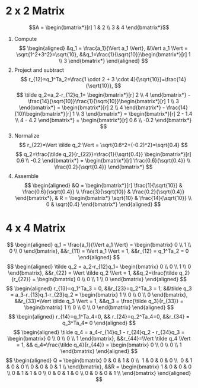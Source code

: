# 2 x 2 Matrix
$$A = \begin{bmatrix*}[r]
1 & 2 \\ 3 & 4
\end{bmatrix*}$$
1. Compute
$$
\begin{aligned}
&q_1 = \frac{a_1}{\Vert a_1 \Vert}, &\Vert a_1 \Vert = \sqrt{1^2+3^2}=\sqrt{10}, &&q_1=\frac{1}{\sqrt{10}}\begin{bmatrix*}[r]
1 \\ 3
\end{bmatrix*}
\end{aligned}
$$
2. Project and subtract
$$
r_{12}=q_1^Ta_2=\frac{1 \cdot 2 + 3 \cdot 4}{\sqrt{10}}=\frac{14}{\sqrt{10}},
$$
$$
\tilde q_2=a_2-r_{12}q_1= \begin{bmatrix*}[r] 2 \\ 4 \end{bmatrix*} - \frac{14}{\sqrt{10}}\frac{1}{\sqrt{10}}\begin{bmatrix*}[r] 1 \\ 3 \end{bmatrix*} = \begin{bmatrix*}[r] 2 \\ 4 \end{bmatrix*} - \frac{14}{10}\begin{bmatrix*}[r]
1 \\ 3
\end{bmatrix*} = \begin{bmatrix*}[r]
2 - 1.4 \\ 4 - 4.2
\end{bmatrix*} = \begin{bmatrix*}[r]
0.6 \\ -0.2
\end{bmatrix*}
$$
3. Normalize
$$
r_{22}=\Vert \tilde q_2 \Vert = \sqrt{0.6^2+(-0.2)^2}=\sqrt{0.4}
$$
$$
q_2=\frac{\tilde q_2}{r_{22}}=\frac{1}{\sqrt{0.4}} \begin{bmatrix*}[r]
0.6 \\ -0.2
\end{bmatrix*} = \begin{bmatrix*}[r]
\frac{0.6}{\sqrt{0.4}} \\ \frac{0.2}{\sqrt{0.4}}
\end{bmatrix*}
$$
4. Assemble
$$
\begin{aligned}
&Q = \begin{bmatrix*}[r]
\frac{1}{\sqrt{10}} & \frac{0.6}{\sqrt{0.4}} \\
\frac{3}{\sqrt{10}} & \frac{0.2}{\sqrt{0.4}}
\end{bmatrix*}, & R = \begin{bmatrix*}
\sqrt{10} & \frac{14}{\sqrt{10}} \\ 0 & \sqrt{0.4}
\end{bmatrix*}
\end{aligned}
$$
# 4 x 4 Matrix
$$
\begin{aligned}
q_1 = \frac{a_1}{\Vert a_1 \Vert} = \begin{bmatrix}
0 \\ 1 \\ 0 \\ 0
\end{bmatrix}, &&r_{11} = \Vert a_1 \Vert = 1, &&r_{12} = q_1^Ta_2 = 0 
\end{aligned}
$$
$$
\begin{aligned}
\tilde q_2 = a_2-r_{12}q_1= \begin{bmatrix}
0 \\ 0 \\ 1 \\ 0
\end{bmatrix}, &&r_{22} = \Vert \tilde q_2 \Vert = 1, &&q_2=\frac{\tilde q_2}{r_{22}} = \begin{bmatrix}
0 \\ 0 \\ 1 \\ 0
\end{bmatrix}
\end{aligned}
$$
$$
\begin{aligned}
r_{13}=q_1^Ta_3 = 0, &&r_{23}=q_2^Ta_3 = 1, &&\tilde q_3 = a_3-r_{13}q_1-r_{23}q_2 = \begin{bmatrix}
1 \\ 0 \\ 0 \\ 0
\end{bmatrix}, &&r_{33}=\Vert \tilde q_3 \Vert = 1, &&q_3 = \frac{\tilde q_3}{r_{33}} = \begin{bmatrix}
1 \\ 0 \\ 0 \\ 0
\end{bmatrix}
\end{aligned}
$$
$$
\begin{aligned}
r_{14}=q_1^Ta_4=0, && r_{24}=q_2^Ta_4=0, &&r_{34} = q_3^Ta_4= 0
\end{aligned}
$$
$$
\begin{aligned}
\tilde q_4 = a_4-r_{14}q_1 - r_{24}q_2 - r_{34}q_3 = \begin{bmatrix}
0 \\ 0 \\ 0 \\ 1
\end{bmatrix}, &&r_{44}=\Vert \tilde q_4 \Vert = 1, && q_4=\frac{\tilde q_4}{r_{44}} =  \begin{bmatrix}
0 \\ 0 \\ 0 \\ 1
\end{bmatrix}
\end{aligned}
$$
$$
\begin{aligned}
Q = \begin{bmatrix}
0 & 0 & 1 & 0 \\ 
1 & 0 & 0 & 0 \\ 
0 & 1 & 0 & 0 \\ 
0 & 0 & 0 & 1 \\
\end{bmatrix}, &&R = \begin{bmatrix}
1 & 0 & 0 & 0 \\
0 & 1 & 1 & 0 \\
0 & 0 & 1 & 0 \\
0 & 0 & 0 & 1 \\
\end{bmatrix}
\end{aligned}
$$